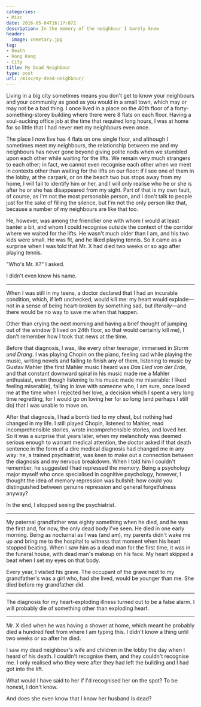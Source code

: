 ```yaml
---
categories:
- Misc
date: 2016-05-04T16:17:07Z
description: In the memory of the neighbour I barely knew
header:
  image: cemetary.jpg
tag:
- Death
- Hong Kong
- City
title: My Dead Neighbour
type: post
url: /misc/my-dead-neighbour/
---
```


Living in a big city sometimes means you don't get to know your neighbours and your community as good as you would in a small town, which may or may not be a bad thing. I once lived in a place on the 40th floor of a forty-something-storey building where there were 8 flats on each floor. Having a soul-sucking office job at the time that required long hours, I was at home for so little that I had never met my neighbours even once.

The place I now live has 4 flats on one single floor, and although I sometimes meet my neighbours, the relationship between me and my neighbours has never gone beyond giving polite nods when we stumbled upon each other while waiting for the lifts. We remain very much strangers to each other; in fact, we cannot even recognise each other when we meet in contexts other than waiting for the lifts on our floor: if I see one of them in the lobby, at the carpark, or on the beach two bus stops away from my home, I will fail to identify him or her, and I will only realise who he or she is after he or she has disappeared from my sight. Part of that is my own fault, of course, as I'm not the most personable person, and I don't talk to people just for the sake of filling the silence, but I'm not the only person like that, because a number of my neighbours are like that too.

He, however, was among the friendlier one with whom I would at least banter a bit, and whom I could recognise outside the context of the corridor where we waited for the lifts. He wasn't much older than I am, and his two kids were small. He was fit, and he liked playing tennis. So it came as a surprise when I was told that Mr. X had died two weeks or so ago after playing tennis.

"Who's Mr. X?" I asked.

I didn't even know his name.

***

When I was still in my teens, a doctor declared that I had an incurable condition, which, if left unchecked, would kill me: my heart would explode—not in a sense of being heart-broken by something sad, but *literally*—and there would be no way to save me when that happen.

Other than crying the next morning and having a brief thought of jumping out of the window (I lived on 24th floor, so that would certainly kill me), I don't remember how I took that news at the time.

Before that diagnosis, I was, like every other teenager, immersed in *Sturm und Drang*. I was playing Chopin on the piano, feeling sad while playing the music, writing novels and failing to finish any of them, listening to music by Gustav Mahler (the first Mahler music I heard was *Das Lied von der Erde*, and that constant downward spiral in his music made me a Mahler enthusiast, even though listening to his music made me miserable: I liked feeling miserable), falling in love with someone who, I am sure, once loved me at the time when I rejected her love, a decision which I spent a very long time regretting, for I would go on loving her for so long (and perhaps I still do) that I was unable to move on.

After that diagnosis, I had a bomb tied to my chest, but nothing had changed in my life. I still played Chopin, listened to Mahler, read incomprehensible stories, wrote incomprehensible stories, and loved her. So it was a surprise that years later, when my melancholy was deemed serious enough to warrant medical attention, the doctor asked if that death sentence in the form of a dire medical diagnosis had changed me in any way: he, a trained psychiatrist, was keen to make out a connection between the diagnosis and my nervous breakdown. When I told him I couldn't remember, he suggested I had repressed the memory. Being a psychology major myself who once specialised in cognitive psychology, however, I thought the idea of memory repression was bullshit: how could you distinguished between genuine repression and general forgetfulness anyway?

In the end, I stopped seeing the psychiatrist.

***

My paternal grandfather was eighty something when he died, and he was the first and, for now, the only dead body I've seen. He died in one early morning. Being as nocturnal as I was (and am), my parents didn't wake me up and bring me to the hospital to witness that moment when his heart stopped beating. When I saw him as a dead man for the first time, it was in the funeral house, with dead man's makeup on his face. My heart skipped a beat when I set my eyes on that body.

Every year, I visited his grave. The occupant of the grave next to my grandfather's was a girl who, had she lived, would be younger than me. She died before my grandfather did.

***

The diagnosis for my heart-exploding illness turned out to be a false alarm. I will probably die of something other than exploding heart.

***

Mr. X died when he was having a shower at home, which meant he probably died a hundred feet from where I am typing this. I didn't know a thing until two weeks or so after he died.

I saw my dead neighbour's wife and children in the lobby the day when I heard of his death. I couldn't recognise them, and they couldn't recognise me. I only realised who they were after they had left the building and I had got into the lift.

What would I have said to her if I'd recognised her on the spot? To be honest, I don't know.

And does she even know that I know her husband is dead?
